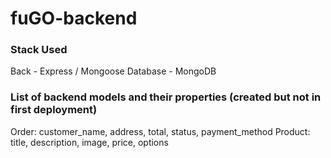 # fuGO-backend

### Stack Used
Back - Express / Mongoose
Database - MongoDB

### List of backend models and their properties (created but not in first deployment)
Order:  customer_name, address, total, status, payment_method
Product: title, description, image, price, options
